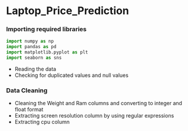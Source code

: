 # Laptop_Price_Prediction
### Importing required libraries
```python
import numpy as np
import pandas as pd
import matplotlib.pyplot as plt
import seaborn as sns
```
- Reading the data
- Checking for duplicated values and null values 
### Data Cleaning
- Cleaning the Weight and Ram columns and converting to integer and float format 
- Extracting screen resolution column by using regular expressions
- Extracting cpu column
